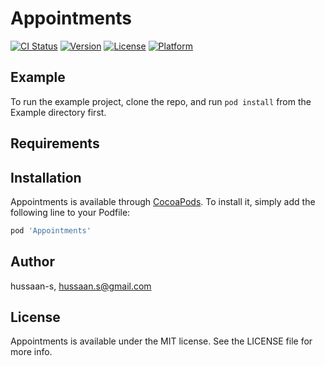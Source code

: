 # Appointments

[![CI Status](https://img.shields.io/travis/hussaan-s/Appointments.svg?style=flat)](https://travis-ci.org/hussaan-s/Appointments)
[![Version](https://img.shields.io/cocoapods/v/Appointments.svg?style=flat)](https://cocoapods.org/pods/Appointments)
[![License](https://img.shields.io/cocoapods/l/Appointments.svg?style=flat)](https://cocoapods.org/pods/Appointments)
[![Platform](https://img.shields.io/cocoapods/p/Appointments.svg?style=flat)](https://cocoapods.org/pods/Appointments)

## Example

To run the example project, clone the repo, and run `pod install` from the Example directory first.

## Requirements

## Installation

Appointments is available through [CocoaPods](https://cocoapods.org). To install
it, simply add the following line to your Podfile:

```ruby
pod 'Appointments'
```

## Author

hussaan-s, hussaan.s@gmail.com

## License

Appointments is available under the MIT license. See the LICENSE file for more info.
